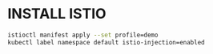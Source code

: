 # INSTALL ISTIO
```bash
istioctl manifest apply --set profile=demo
kubectl label namespace default istio-injection=enabled
```